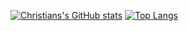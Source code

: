 [![Christians's GitHub stats](https://github-readme-stats.vercel.app/api?username=ctran4347&count_private=true)](https://github.com/ctran4347/github-readme-stats)
[![Top Langs](https://github-readme-stats.vercel.app/api/top-langs/?username=anuraghazra&layout=compact&count_private=true)](https://github.com/anuraghazra/github-readme-stats)
